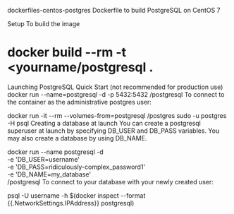 dockerfiles-centos-postgres
Dockerfile to build PostgreSQL on CentOS 7

Setup
To build the image

# docker build --rm -t <yourname/postgresql .
Launching PostgreSQL
Quick Start (not recommended for production use)
docker run --name=postgresql -d -p 5432:5432 <yourname>/postgresql
To connect to the container as the administrative postgres user:

docker run -it --rm --volumes-from=postgresql <yourname>/postgres sudo -u
postgres -H psql
Creating a database at launch
You can create a postgresql superuser at launch by specifying DB_USER and DB_PASS variables. You may also create a database by using DB_NAME.

docker run --name postgresql -d \
-e 'DB_USER=username' \
-e 'DB_PASS=ridiculously-complex_password1' \
-e 'DB_NAME=my_database' \
<yourname>/postgresql
To connect to your database with your newly created user:

psql -U username -h $(docker inspect --format {{.NetworkSettings.IPAddress}} postgresql)
